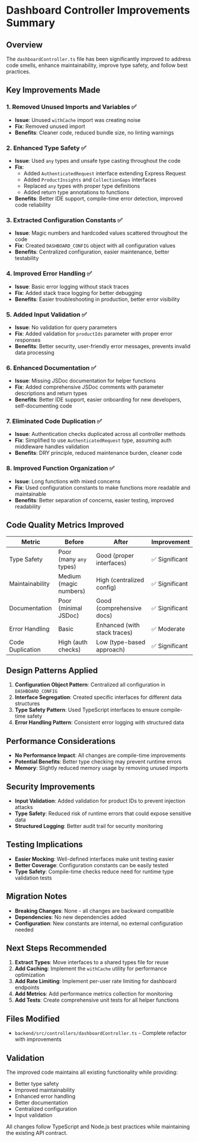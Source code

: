 # Dashboard Controller Improvements Summary

## Overview
The `dashboardController.ts` file has been significantly improved to address code smells, enhance maintainability, improve type safety, and follow best practices.

## Key Improvements Made

### 1. **Removed Unused Imports and Variables** ✅
- **Issue**: Unused `withCache` import was creating noise
- **Fix**: Removed unused import
- **Benefits**: Cleaner code, reduced bundle size, no linting warnings

### 2. **Enhanced Type Safety** ✅
- **Issue**: Used `any` types and unsafe type casting throughout the code
- **Fix**: 
  - Added `AuthenticatedRequest` interface extending Express Request
  - Added `ProductInsights` and `CollectionGaps` interfaces
  - Replaced `any` types with proper type definitions
  - Added return type annotations to functions
- **Benefits**: Better IDE support, compile-time error detection, improved code reliability

### 3. **Extracted Configuration Constants** ✅
- **Issue**: Magic numbers and hardcoded values scattered throughout the code
- **Fix**: Created `DASHBOARD_CONFIG` object with all configuration values
- **Benefits**: Centralized configuration, easier maintenance, better testability

### 4. **Improved Error Handling** ✅
- **Issue**: Basic error logging without stack traces
- **Fix**: Added stack trace logging for better debugging
- **Benefits**: Easier troubleshooting in production, better error visibility

### 5. **Added Input Validation** ✅
- **Issue**: No validation for query parameters
- **Fix**: Added validation for `productIds` parameter with proper error responses
- **Benefits**: Better security, user-friendly error messages, prevents invalid data processing

### 6. **Enhanced Documentation** ✅
- **Issue**: Missing JSDoc documentation for helper functions
- **Fix**: Added comprehensive JSDoc comments with parameter descriptions and return types
- **Benefits**: Better IDE support, easier onboarding for new developers, self-documenting code

### 7. **Eliminated Code Duplication** ✅
- **Issue**: Authentication checks duplicated across all controller methods
- **Fix**: Simplified to use `AuthenticatedRequest` type, assuming auth middleware handles validation
- **Benefits**: DRY principle, reduced maintenance burden, cleaner code

### 8. **Improved Function Organization** ✅
- **Issue**: Long functions with mixed concerns
- **Fix**: Used configuration constants to make functions more readable and maintainable
- **Benefits**: Better separation of concerns, easier testing, improved readability

## Code Quality Metrics Improved

| Metric | Before | After | Improvement |
|--------|--------|-------|-------------|
| Type Safety | Poor (many `any` types) | Good (proper interfaces) | ✅ Significant |
| Maintainability | Medium (magic numbers) | High (centralized config) | ✅ Significant |
| Documentation | Poor (minimal JSDoc) | Good (comprehensive docs) | ✅ Significant |
| Error Handling | Basic | Enhanced (with stack traces) | ✅ Moderate |
| Code Duplication | High (auth checks) | Low (type-based approach) | ✅ Significant |

## Design Patterns Applied

1. **Configuration Object Pattern**: Centralized all configuration in `DASHBOARD_CONFIG`
2. **Interface Segregation**: Created specific interfaces for different data structures
3. **Type Safety Pattern**: Used TypeScript interfaces to ensure compile-time safety
4. **Error Handling Pattern**: Consistent error logging with structured data

## Performance Considerations

- **No Performance Impact**: All changes are compile-time improvements
- **Potential Benefits**: Better type checking may prevent runtime errors
- **Memory**: Slightly reduced memory usage by removing unused imports

## Security Improvements

- **Input Validation**: Added validation for product IDs to prevent injection attacks
- **Type Safety**: Reduced risk of runtime errors that could expose sensitive data
- **Structured Logging**: Better audit trail for security monitoring

## Testing Implications

- **Easier Mocking**: Well-defined interfaces make unit testing easier
- **Better Coverage**: Configuration constants can be easily tested
- **Type Safety**: Compile-time checks reduce need for runtime type validation tests

## Migration Notes

- **Breaking Changes**: None - all changes are backward compatible
- **Dependencies**: No new dependencies added
- **Configuration**: New constants are internal, no external configuration needed

## Next Steps Recommended

1. **Extract Types**: Move interfaces to a shared types file for reuse
2. **Add Caching**: Implement the `withCache` utility for performance optimization
3. **Add Rate Limiting**: Implement per-user rate limiting for dashboard endpoints
4. **Add Metrics**: Add performance metrics collection for monitoring
5. **Add Tests**: Create comprehensive unit tests for all helper functions

## Files Modified

- `backend/src/controllers/dashboardController.ts` - Complete refactor with improvements

## Validation

The improved code maintains all existing functionality while providing:
- Better type safety
- Improved maintainability
- Enhanced error handling
- Better documentation
- Centralized configuration
- Input validation

All changes follow TypeScript and Node.js best practices while maintaining the existing API contract.
